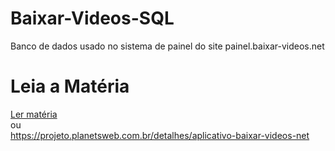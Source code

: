# Baixar-Videos-SQL
Banco de dados usado no sistema de painel do site painel.baixar-videos.net


# Leia a Matéria
<a href="https://projeto.planetsweb.com.br/detalhes/aplicativo-baixar-videos-net">Ler matéria</a>
<br>ou<br>
<a href="https://projeto.planetsweb.com.br/detalhes/aplicativo-baixar-videos-net">https://projeto.planetsweb.com.br/detalhes/aplicativo-baixar-videos-net</a>


